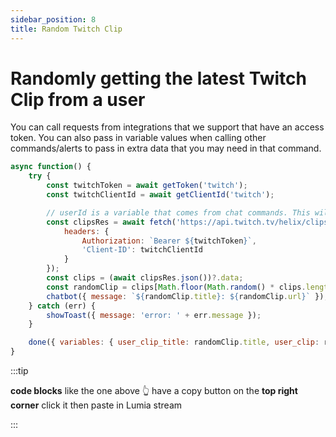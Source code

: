 ```yaml
---
sidebar_position: 8
title: Random Twitch Clip
---
```


# Randomly getting the latest Twitch Clip from a user

You can call requests from integrations that we support that have an access token. You can also pass in variable values when calling other commands/alerts to pass in extra data that you may need in that command.

```js
async function() {
	try {
		const twitchToken = await getToken('twitch');
		const twitchClientId = await getClientId('twitch');

		// userId is a variable that comes from chat commands. This will get the clips of the user who's chatting
		const clipsRes = await fetch('https://api.twitch.tv/helix/clips?broadcaster_id={{userId}}', {
			headers: {
				Authorization: `Bearer ${twitchToken}`,
				'Client-ID': twitchClientId
			}
		});
		const clips = (await clipsRes.json())?.data;
		const randomClip = clips[Math.floor(Math.random() * clips.length)];
		chatbot({ message: `${randomClip.title}: ${randomClip.url}` });
	} catch (err) {
		showToast({ message: 'error: ' + err.message });
	}

	done({ variables: { user_clip_title: randomClip.title, user_clip: randomClip.url } });
}
```

:::tip

**code blocks** like the one above 👆 have a copy button on the **top right corner** click it then paste in Lumia stream

:::
